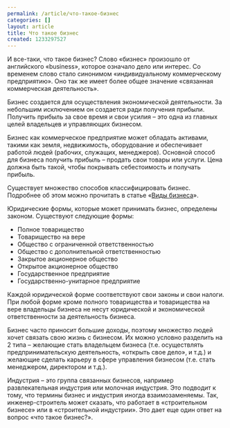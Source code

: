```yaml
---
permalink: /article/что-такое-бизнес
categories: []
layout: article
title: Что такое бизнес
created: 1233297527
---
```

<p>И все-таки, что такое бизнес? Слово &laquo;бизнес&raquo; произошло от английского &laquo;business&raquo;, которое означало дело или интерес. Со временем слово стало синонимом &laquo;индивидуальному коммерческому предприятию&raquo;. Оно так же имеет более общее значение &laquo;связанная коммерческая деятельность&raquo;.</p>
<p>Бизнес создается для осуществления экономической деятельности. За небольшим исключением он создается ради получения прибыли.  Получить прибыль за свое время и свои усилия &ndash; это одна из главных целей владельцев и управляющих бизнесом.</p>
<p>Бизнес как коммерческое предприятие может обладать активами, такими как земля, недвижимость, оборудование и обеспечивает работой людей (рабочих, служащих, менеджеров).  Основной способ для бизнеса получить прибыль &ndash; продать свои товары или услуги. Цена должна быть такой, чтобы покрывать себестоимость и получать прибыль.</p>
<p>Существует множество способов классифицировать бизнес. Подробнее об этом можно прочитать в статье &laquo;<a href="http://www.business101.ru/article/виды-бизнеса">Виды бизнеса</a>&raquo;.</p>
<p>Юридические формы, которые может принимать бизнес, определены законом. Существуют следующие формы:</p>
<ul>
    <li>Полное товарищество</li>
    <li>Товарищество на вере</li>
    <li>Общество с ограниченной ответственностью</li>
    <li>Общество с дополнительной ответственностью</li>
    <li>Закрытое акционерное общество</li>
    <li>Открытое акционерное общество</li>
    <li>Государственное предприятие</li>
    <li>Государственно-унитарное предприятие</li>
</ul>
<p>Каждой юридической форме соответствуют свои законы и свои налоги. При любой форме кроме полного товарищества и товарищества на вере владельцы бизнеса не несут юридической и экономической ответственности за деятельность бизнеса.</p>
<p>Бизнес часто приносит большие доходы, поэтому множество людей хочет связать свою жизнь с бизнесом. Их можно условно разделить на 2 типа &ndash; желающие стать владельцем бизнеса (т.е. осуществлять предпринимательскую деятельность, &laquo;открыть свое дело&raquo;, и т.д.) и желающие сделать карьеру в сфере управления бизнесом (т.е. стать менеджером, директором и т.д.).</p>
<p>Индустрия &ndash; это группа связанных бизнесов, например развлекательная индустрия или молочная индустрия. Это подводит к тому, что термины бизнес и индустрия иногда взаимозаменяемы. Так, инженер-строитель может сказать, что работает в &laquo;строительном бизнесе&raquo; или в &laquo;строительной индустрии&raquo;. Это дает еще один ответ на вопрос &laquo;что такое бизнес?&raquo;.</p>
